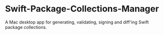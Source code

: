 # Swift-Package-Collections-Manager
A Mac desktop app for generating, validating, signing and diff'ing Swift package collections.
